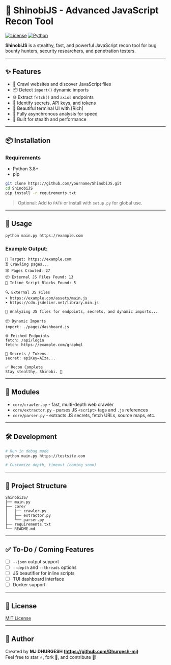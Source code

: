 # 🥷 ShinobiJS - Advanced JavaScript Recon Tool

[![License](https://img.shields.io/badge/license-MIT-blue.svg)](LICENSE)
[![Python](https://img.shields.io/badge/python-3.8%2B-blue.svg)](https://www.python.org/downloads/)

**ShinobiJS** is a stealthy, fast, and powerful JavaScript recon tool for bug bounty hunters, security researchers, and penetration testers.

---

## ✨ Features

- 🔎 Crawl websites and discover JavaScript files
- 📦 Detect `import()` dynamic imports
- 🌐 Extract `fetch()` and `axios` endpoints
- 🔑 Identify secrets, API keys, and tokens
- 🧠 Beautiful terminal UI with [Rich]
- 🚀 Fully asynchronous analysis for speed
- 🥷 Built for stealth and performance

---

## 📦 Installation

### Requirements

- Python 3.8+
- pip

```bash
git clone https://github.com/yourname/ShinobiJS.git
cd ShinobiJS
pip install -r requirements.txt
```

> Optional: Add to `PATH` or install with `setup.py` for global use.

---

## 🚀 Usage

```bash
python main.py https://example.com
```

### Example Output:

```
🔗 Target: https://example.com
⏳ Crawling pages...
🕸️ Pages Crawled: 27
📦 External JS Files Found: 13
🧠 Inline Script Blocks Found: 5

🔍 External JS Files
➤ https://example.com/assets/main.js
➤ https://cdn.jsdelivr.net/library.min.js

🔬 Analyzing JS files for endpoints, secrets, and dynamic imports...

📦 Dynamic Imports
import: ./pages/dashboard.js

🌐 Fetched Endpoints
fetch: /api/login
fetch: https://example.com/graphql

🔑 Secrets / Tokens
secret: apiKey=AIza...

✅ Recon Complete
Stay stealthy, Shinobi. 🥷
```

---

## 🧠 Modules

- `core/crawler.py` - fast, multi-depth web crawler
- `core/extractor.py` - parses JS `<script>` tags and `.js` references
- `core/parser.py` - extracts JS secrets, fetch URLs, source maps, etc.

---

## 🛠 Development

```bash
# Run in debug mode
python main.py https://testsite.com

# Customize depth, timeout (coming soon)
```

---

## 📁 Project Structure

```
ShinobiJS/
├── main.py
├── core/
│   ├── crawler.py
│   ├── extractor.py
│   └── parser.py
├── requirements.txt
└── README.md
```

---

## ✅ To-Do / Coming Features

- [ ] `--json` output support
- [ ] `--depth` and `--threads` options
- [ ] JS beautifier for inline scripts
- [ ] TUI dashboard interface
- [ ] Docker support

---

## 📜 License

[MIT License](LICENSE)

---

## 💬 Author

Created by **MJ DHURGESH (https://github.com/Dhurgesh-mj)**  
Feel free to star ⭐, fork 🍴, and contribute 🔧!
